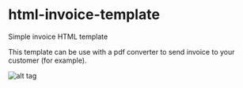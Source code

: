# html-invoice-template
Simple invoice HTML template

This template can be use with a pdf converter to send invoice to your customer (for example).

![alt tag](https://github.com/dimsolution/html-invoice-template/blob/master/preview.png)
